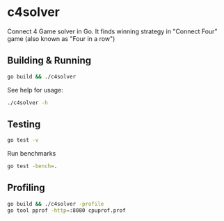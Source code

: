 # c4solver
Connect 4 Game solver in Go. It finds winning strategy in "Connect Four" game (also known as "Four in a row")

## Building & Running
```bash
go build && ./c4solver
```

See help for usage:
```bash
./c4solver -h
```

## Testing
```bash
go test -v
```

Run benchmarks
```bash
go test -bench=.
```

## Profiling
```bash
go build && ./c4solver -profile
go tool pprof -http=:8080 cpuprof.prof
```
